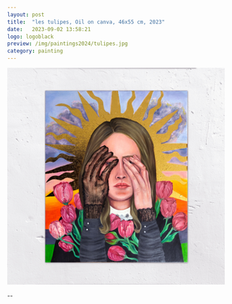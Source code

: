 ```yaml
---
layout: post
title:  "les tulipes, Oil on canva, 46x55 cm, 2023"
date:   2023-09-02 13:58:21
logo: logoblack
preview: /img/paintings2024/tulipes.jpg
category: painting
---
```



![Picture 1](/img/paintings2024/tulipes.jpg) 

--






